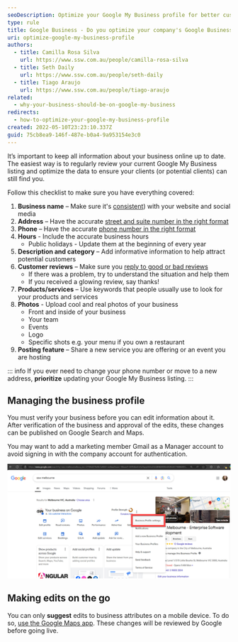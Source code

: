 ```yaml
---
seoDescription: Optimize your Google My Business profile for better customer attraction and online visibility.
type: rule
title: Google Business - Do you optimize your company's Google Business profile?
uri: optimize-google-my-business-profile
authors:
  - title: Camilla Rosa Silva
    url: https://www.ssw.com.au/people/camilla-rosa-silva
  - title: Seth Daily
    url: https://www.ssw.com.au/people/seth-daily
  - title: Tiago Araujo
    url: https://www.ssw.com.au/people/tiago-araujo
related:
  - why-your-business-should-be-on-google-my-business
redirects:
  - how-to-optimize-your-google-my-business-profile
created: 2022-05-10T23:23:10.337Z
guid: 75cb8ea9-146f-487e-b0a4-9a953154e3c0
---
```

It’s important to keep all information about your business online up to date. The easiest way is to regularly review your current Google My Business listing and optimize the data to ensure your clients (or potential clients) can still find you.

<!--endintro-->

Follow this checklist to make sure you have everything covered:

1. **Business name** – Make sure it's [consistent](/the-value-of-consistency)) with your website and social media
2. **Address** – Have the accurate [street and suite number in the right format](/address-formatting)
3. **Phone** – Have the accurate [phone number in the right format](/right-format-to-show-phone-numbers)
4. **Hours** - Include the accurate business hours
   * Public holidays - Update them at the beginning of every year
5. **Description and category** – Add informative information to help attract potential customers
6. **Customer reviews** – Make sure you [reply to good or bad reviews](/monitor-external-reviews/#respond-to-feedback-appropriately)
   * If there was a problem, try to understand the situation and help them
   * If you received a glowing review, say thanks!
7. **Products/services** – Use keywords that people usually use to look for your products and services
8. **Photos** - Upload cool and real photos of your business
   * Front and inside of your business
   * Your team
   * Events
   * Logo
   * Specific shots e.g. your menu if you own a restaurant
9. **Posting feature** – Share a new service you are offering or an event you are hosting

::: info
If you ever need to change your phone number or move to a new address, **prioritize** updating your Google My Business listing.
:::

## Managing the business profile

You must verify your business before you can edit information about it. After verification of the business and approval of the edits, these changes can be published on Google Search and Maps.

You may want to add a marketing member Gmail as a Manager account to avoid signing in with the company account for authentication.
  
![Figure: In Business Profile settings, you can invite other trustful email accounts to manage the business profile](google-business.jpg)

## Making edits on the go

You can only **suggest** edits to business attributes on a mobile device. To do so, [use the Google Maps app](https://support.google.com/maps/answer/7084895). These changes will be reviewed by Google before going live.
